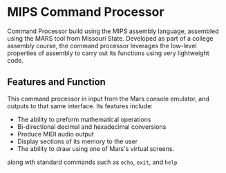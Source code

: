 # MIPS Command Processor

Command Processor build using the MIPS assembly language, assembled using the MARS tool from Missouri State.  Developed as part of a college assembly course, the command processor leverages the low-level properties of assembly to carry out its functions using very lightweight code.

## Features and Function

This command processor in input from the Mars console emulator, and outputs to that same interface. Its features include:

- The ability to preform mathematical operations
- Bi-directional decimal and hexadecimal conversions
- Produce MIDI audio output
- Display sections of its memory to the user
- The ability to draw using one of Mars's virtual screens.

along wth standard commands such as `echo`, `exit`, and `help`